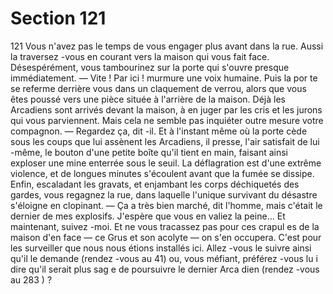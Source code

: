 # Section 121

121
Vous n'avez pas  le temps de vous engager plus avant dans la rue.
Aussi la traversez -vous en courant vers la maison qui vous fait
face. Désespérément, vous tambourinez sur la porte qui s'ouvre
presque immédiatement.
— Vite ! Par ici ! murmure une voix humaine. Puis la por te se
referme derrière vous dans un claquement de verrou, alors que
vous êtes poussé vers une pièce située à l'arrière de la maison.
Déjà les Arcadiens sont arrivés devant la maison, à en juger par
les cris et les jurons qui vous parviennent. Mais cela ne semble
pas inquiéter outre mesure votre compagnon.
— Regardez ça, dit -il.
Et à l'instant même où la porte cède sous les coups que lui
assènent les Arcadiens, il presse, l'air satisfait de lui -même, le
bouton d'une petite boîte qu'il tient en main, faisant ainsi
exploser une mine enterrée sous le seuil. La déflagration est
d'une extrême violence, et de longues minutes s'écoulent avant
que la fumée se dissipe. Enfin, escaladant les gravats, et
enjambant les corps déchiquetés des gardes, vous regagnez la
rue, dans laquelle l'unique survivant du désastre s'éloigne en
clopinant. — Ça a très bien marché, dit l'homme, mais c'était le
dernier de mes explosifs. J'espère que vous en valiez la peine... Et
maintenant, suivez -moi. Et ne vous tracassez pas pour ces
crapul es de la maison d'en face — ce Grus et son acolyte — on
s'en occupera. C'est pour les surveiller que nous nous étions
installés ici.
Allez -vous le suivre ainsi qu'il le demande (rendez -vous au 41)
ou, vous méfiant, préférez -vous lu i dire qu'il serait plus sag e de
poursuivre le dernier Arca dien (rendez -vous au 283 ) ?